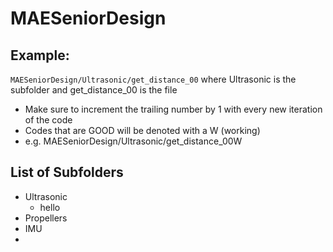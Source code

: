 # MAESeniorDesign

## Example:
`MAESeniorDesign/Ultrasonic/get_distance_00` where Ultrasonic is the subfolder and get_distance_00 is the file

* Make sure to increment the trailing number by 1 with every new iteration of the code
* Codes that are GOOD will be denoted with a W (working)
* e.g. MAESeniorDesign/Ultrasonic/get_distance_00W
 

## List of Subfolders
* Ultrasonic
    * hello
* Propellers
* IMU
* 





